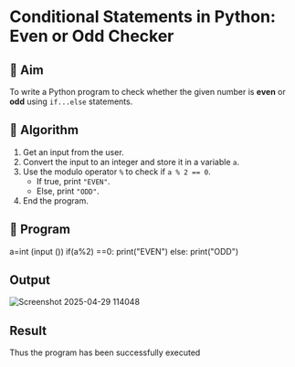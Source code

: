 # Conditional Statements in Python: Even or Odd Checker

## 🎯 Aim
To write a Python program to check whether the given number is **even** or **odd** using `if...else` statements.

## 🧠 Algorithm
1. Get an input from the user.
2. Convert the input to an integer and store it in a variable `a`.
3. Use the modulo operator `%` to check if `a % 2 == 0`.
   - If true, print `"EVEN"`.
   - Else, print `"ODD"`.
4. End the program.

## 🧾 Program
a=int (input ()) 
if(a%2) ==0:
print("EVEN")
else:
print("ODD")
## Output
![Screenshot 2025-04-29 114048](https://github.com/user-attachments/assets/f068b7e7-137a-41ce-b73c-dd9efcd52357)


## Result
Thus the program has been successfully executed
